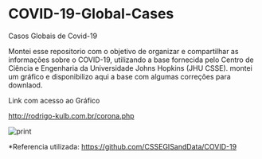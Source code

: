 # COVID-19-Global-Cases
Casos Globais de Covid-19

Montei esse repositorio com o objetivo de organizar e compartilhar as informações sobre o COVID-19, 
utilizando a base fornecida pelo Centro de Ciência e Engenharia da Universidade Johns Hopkins (JHU CSSE). montei um gráfico e
disponibilizo aqui a base com algumas correções para downlaod.

Link com acesso ao Gráfico

http://rodrigo-kulb.com.br/corona.php


![print](http://rodrigo-kulb.com.br/img/corona.png)

*Referencia utilizada: https://github.com/CSSEGISandData/COVID-19


